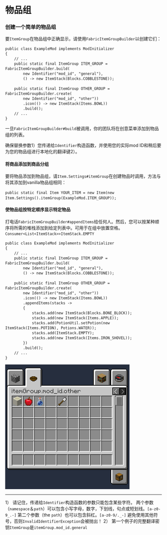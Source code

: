# 物品组
### 创建一个简单的物品组
要`ItemGroup`在物品组中正确显示，请使用`FabricItemGroupBuilder`以创建它们：

```
public class ExampleMod implements ModInitializer
{
	// ...
	public static final ItemGroup ITEM_GROUP = FabricItemGroupBuilder.build(
		new Identifier("mod_id", "general"),
		() -> new ItemStack(Blocks.COBBLESTONE));
 
	public static final ItemGroup OTHER_GROUP = FabricItemGroupBuilder.create(
		new Identifier("mod_id", "other"))
		.icon(() -> new ItemStack(Items.BOWL))
		.build();
	// ...
}
```

一旦`FabricItemGroupBuilder#build`被调用，你的团队将在创意菜单添加到物品组的列表。

确保替换参数1）您传递给`Identifier`构造函数，并使用您的实际mod ID和稍后要为您的物品组进行本地化的翻译键2）。

#### 将商品添加到商品分组
要将物品添加到物品组，请`Item.Settings#itemGroup`在创建物品时调用，方法与将其添加到vanilla物品组相同：

`public static final Item YOUR_ITEM = new Item(new Item.Settings().itemGroup(ExampleMod.ITEM_GROUP));`

#### 使物品组按特定顺序显示特定物品
打电话`FabricItemGroupBuilder#appendItems`给任何人。然后，您可以按某种顺序将所需的堆栈添加到给定列表中。可用于在组中放置空格。 `Consumer<List<ItemStack>>ItemStack.EMPTY`

```
public class ExampleMod implements ModInitializer
{
	// ...
	public static final ItemGroup ITEM_GROUP = FabricItemGroupBuilder.build(
		new Identifier("mod_id", "general"),
		() -> new ItemStack(Blocks.COBBLESTONE));
 
	public static final ItemGroup OTHER_GROUP = FabricItemGroupBuilder.create(
		new Identifier("mod_id", "other"))
		.icon(() -> new ItemStack(Items.BOWL))
		.appendItems(stacks ->
		{
			stacks.add(new ItemStack(Blocks.BONE_BLOCK));
			stacks.add(new ItemStack(Items.APPLE));
			stacks.add(PotionUtil.setPotion(new ItemStack(Items.POTION), Potions.WATER));
			stacks.add(ItemStack.EMPTY);
			stacks.add(new ItemStack(Items.IRON_SHOVEL));
		})
		.build();
	// ...
}
```

![img1](img\itemgroup\item_group_append_items.png)

---
1） 请记住，传递给`Identifier`构造函数的参数只能包含某些字符。
两个参数（`namespace`＆`path`）可以包含小写字母，数字，下划线，句点或短划线。`[a-z0-9_.-]`
第二个参数（the `path`）也可以包含斜杠。`[a-z0-9/._-]`
避免使用其他符号，否则`InvalidIdentifierException`会被抛出！
2） 第一个例子的完整翻译密钥`ItemGroup`是`itemGroup.mod_id.general`